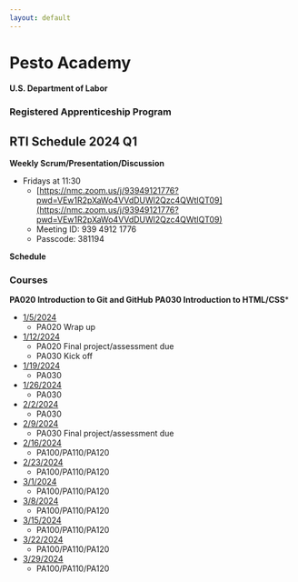 ```yaml
---
layout: default
---
```

# Pesto Academy 

#### U.S. Department of Labor
### Registered Apprenticeship Program
## RTI Schedule 2024 Q1

**Weekly Scrum/Presentation/Discussion**
- Fridays at 11:30
    - [https://nmc.zoom.us/j/93949121776?pwd=VEw1R2pXaWo4VVdDUWl2Qzc4QWtIQT09](https://nmc.zoom.us/j/93949121776?pwd=VEw1R2pXaWo4VVdDUWl2Qzc4QWtIQT09)
    - Meeting ID: 939 4912 1776 
    - Passcode: 381194 


**Schedule**

### Courses ###
**PA020 Introduction to Git and GitHub**
**PA030 Introduction to HTML/CSS***

- [1/5/2024]()
    - PA020 Wrap up
- [1/12/2024]()
    - PA020 Final project/assessment due
    - PA030 Kick off
- [1/19/2024]()
    - PA030
- [1/26/2024]()
    - PA030
- [2/2/2024]()
    - PA030
- [2/9/2024]()
    - PA030 Final project/assessment due
- [2/16/2024]()
    - PA100/PA110/PA120
- [2/23/2024]()
    - PA100/PA110/PA120
- [3/1/2024]()
    - PA100/PA110/PA120 
- [3/8/2024]()
    - PA100/PA110/PA120
- [3/15/2024]()
    - PA100/PA110/PA120
- [3/22/2024]()
    - PA100/PA110/PA120
- [3/29/2024]()
    - PA100/PA110/PA120
